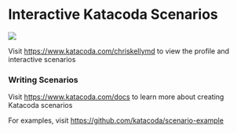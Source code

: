 # Interactive Katacoda Scenarios

[![](http://shields.katacoda.com/katacoda/chriskellymd/count.svg)](https://www.katacoda.com/chriskellymd "Get your profile on Katacoda.com")

Visit https://www.katacoda.com/chriskellymd to view the profile and interactive scenarios

### Writing Scenarios
Visit https://www.katacoda.com/docs to learn more about creating Katacoda scenarios

For examples, visit https://github.com/katacoda/scenario-example
